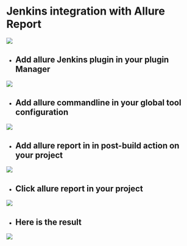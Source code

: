 # Jenkins integration with Allure Report

![](https://i.imgur.com/VYHblnM.png)


* ## Add allure Jenkins plugin in your plugin Manager

![](https://i.imgur.com/wOHXMu6.png)


* ## Add allure commandline in your global tool configuration

![](https://i.imgur.com/wLQd7on.png)

* ## Add allure report in in post-build action on your project

![](https://i.imgur.com/wlYB1mm.png)

* ## Click allure report in your project 

![](https://i.imgur.com/THH1zsg.png)



* ## Here is the result

![](https://i.imgur.com/Y5U8yET.png)



